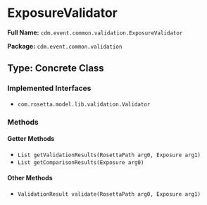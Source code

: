 # ExposureValidator

**Full Name:** `cdm.event.common.validation.ExposureValidator`

**Package:** `cdm.event.common.validation`

## Type: Concrete Class

### Implemented Interfaces

- `com.rosetta.model.lib.validation.Validator`

### Methods

#### Getter Methods

- `List getValidationResults(RosettaPath arg0, Exposure arg1)`
- `List getComparisonResults(Exposure arg0)`

#### Other Methods

- `ValidationResult validate(RosettaPath arg0, Exposure arg1)`

